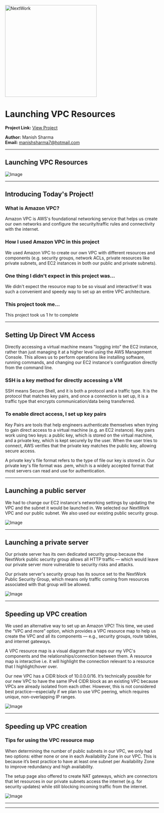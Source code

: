 <img src="https://cdn.prod.website-files.com/677c400686e724409a5a7409/6790ad949cf622dc8dcd9fe4_nextwork-logo-leather.svg" alt="NextWork" width="300" />

# Launching VPC Resources

**Project Link:** [View Project](http://learn.nextwork.org/projects/aws-networks-ec2)

**Author:** Manish Sharma  
**Email:** manishsharma7@hotmail.com

---

## Launching VPC Resources

![Image](http://learn.nextwork.org/elated_cyan_peaceful_duck/uploads/aws-networks-ec2_8ee57662)

---

## Introducing Today's Project!

### What is Amazon VPC?

Amazon VPC is AWS's foundational networking service that helps us create our own networks and configure the security/traffic rules and connectivity with the internet.

### How I used Amazon VPC in this project

We used Amazon VPC to create our own VPC with different resources and components (e.g. security groups, network ACLs, private resources like private subnets, and EC2 instances in both our public and private subnets).

### One thing I didn't expect in this project was...

We didn't expect the resource map to be so visual and interactive! It was such a convenient and speedy way to set up an entire VPC architecture.

### This project took me...

This project took us 1 hr to complete

---

## Setting Up Direct VM Access

Directly accessing a virtual machine means "logging into" the EC2 instance, rather than just managing it at a higher level using the AWS Management Console. This allows us to perform operations like installing software, running commands, and changing our EC2 instance's configuration directly from the command line.

### SSH is a key method for directly accessing a VM

SSH means Secure Shell, and it is both a protocol and a traffic type. It is the protocol that matches key pairs, and once a connection is set up, it is a traffic type that encrypts communication/data being transferred.

### To enable direct access, I set up key pairs

Key Pairs are tools that help engineers authenticate themselves when trying to gain direct access to a virtual machine (e.g. an EC2 instance). Key pairs work using two keys: a public key, which is stored on the virtual machine, and a private key, which is kept securely by the user. When the user tries to connect, AWS verifies that the private key matches the public key, allowing secure access.

A private key's file format refers to the type of file our key is stored in. Our private key's file format was .pem, which is a widely accepted format that most servers can read and use for authentication.

---

## Launching a public server

We had to change our EC2 instance's networking settings by updating the VPC and the subnet it would be launched in. We selected our NextWork VPC and our public subnet. We also used our existing public security group.

![Image](http://learn.nextwork.org/elated_cyan_peaceful_duck/uploads/aws-networks-ec2_88727bef)

---

## Launching a private server

Our private server has its own dedicated security group because the NextWork public security group allows all HTTP traffic — which would leave our private server more vulnerable to security risks and attacks.

Our private server's security group has its source set to the NextWork Public Security Group, which means only traffic coming from resources associated with that group will be allowed.

![Image](http://learn.nextwork.org/elated_cyan_peaceful_duck/uploads/aws-networks-ec2_4a9e8014)

---

## Speeding up VPC creation

We used an alternative way to set up an Amazon VPC! This time, we used the “VPC and more” option, which provides a VPC resource map to help us create the VPC and all its components — e.g., security groups, route tables, and internet gateways.

A VPC resource map is a visual diagram that maps our my VPC's components and the relationships/connection between them. A resource map is interactive i.e. it will highlight the connection relevant to a resource that I highlight/hover over.

Our new VPC has a CIDR block of 10.0.0.0/16. It’s technically possible for our new VPC to have the same IPv4 CIDR block as an existing VPC because VPCs are already isolated from each other. However, this is not considered best practice—especially if we plan to use VPC peering, which requires unique, non-overlapping IP ranges.

![Image](http://learn.nextwork.org/elated_cyan_peaceful_duck/uploads/aws-networks-ec2_1cbb1b88)

---

## Speeding up VPC creation

### Tips for using the VPC resource map

When determining the number of public subnets in our VPC, we only had two options: either none or one in each Availability Zone in our VPC. This is because it’s best practice to have at least one subnet per Availability Zone to improve redundancy and high availability.

The setup page also offered to create NAT gateways, which are connectors that let resources in our private subnets access the internet (e.g. for security updates) while still blocking incoming traffic from the internet.

![Image](http://learn.nextwork.org/elated_cyan_peaceful_duck/uploads/aws-networks-ec2_8ee57662)

---

---
